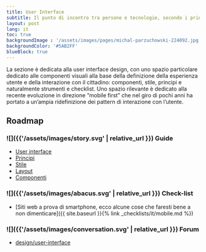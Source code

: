 ```yaml
---
title: User Interface
subtitle: Il punto di incontro tra persone e tecnologie, secondo i principi della human-computer interaction
layout: post
lang: it
toc: true
backgroundImage : '/assets/images/pages/michal-parzuchowski-224092.jpg'
backgroundColor: '#5AB2FF'
blueBlock: true
---
```


La sezione è dedicata alla user interface design, con uno spazio particolare dedicato alle componenti visuali alla base della definizione della esperienza utente e della interazione con il cittadino:  componenti, stile, principi e naturalmente strumenti e checklist. Uno spazio rilevante è dedicato alla recente evoluzione in direzione “mobile first” che nel giro di pochi anni ha portato a un’ampia ridefinizione dei pattern di interazione con l’utente.

## Roadmap

<dl class="Roadmap">
<dt></dt>
<dd></dd>
</dl>

### ![]({{'/assets/images/story.svg' | relative_url }}) Guide

- [User interface](http://design-italia.readthedocs.io/it/latest/doc/user-interface.html)
- [Principi](http://design-italia.readthedocs.io/it/latest/doc/user-interface.html#principi)
- [Stile](http://design-italia.readthedocs.io/it/latest/doc/user-interface.html#stile)
- [Layout](http://design-italia.readthedocs.io/it/latest/doc/user-interface.html#layout)
- [Componenti](http://design-italia.readthedocs.io/it/latest/doc/user-interface.html#componenti)

### ![]({{'/assets/images/abacus.svg' | relative_url }}) Check-list

- [Siti web a prova di smartphone, ecco alcune cose che faresti bene a non dimenticare]({{ site.baseurl }}{% link _checklists/it/mobile.md %})

### ![]({{'/assets/images/conversation.svg' | relative_url }}) Forum

- [design/user-interface](https://forum.italia.it/c/design/user-interface)

